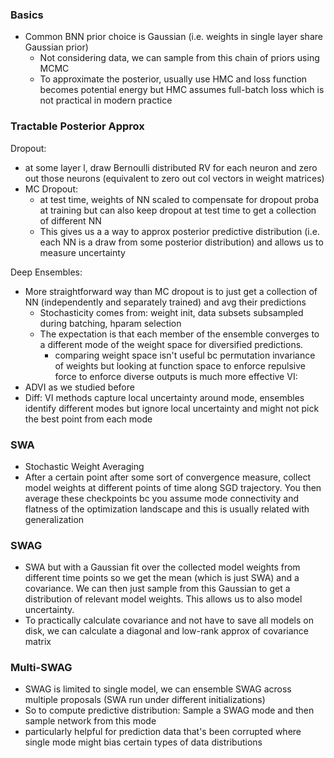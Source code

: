 
### Basics
- Common BNN prior choice is Gaussian (i.e. weights in single layer share Gaussian prior)
	- Not considering data, we can sample from this chain of priors using MCMC
	- To approximate the posterior, usually use HMC and loss function becomes potential energy but HMC assumes full-batch loss which is not practical in modern practice

### Tractable Posterior Approx

Dropout: 
- at some layer l, draw Bernoulli distributed RV for each neuron and zero out those neurons (equivalent to zero out col vectors in weight matrices)
- MC Dropout: 
	- at test time, weights of NN scaled to compensate for dropout proba at training but can also keep dropout at test time to get a collection of different NN
	- This gives us a a way to approx posterior predictive distribution (i.e. each NN is a draw from some posterior distribution) and allows us to measure uncertainty

Deep Ensembles: 
- More straightforward way than MC dropout is to just get a collection of NN (independently and separately trained) and avg their predictions
	- Stochasticity comes from: weight init, data subsets subsampled during batching, hparam selection
	- The expectation is that each member of the ensemble converges to a different mode of the weight space for diversified predictions. 
		- comparing weight space isn't useful bc permutation invariance of weights but looking at function space to enforce repulsive force to enforce diverse outputs is much more effective
VI: 
- ADVI as we studied before
- Diff: VI methods capture local uncertainty around mode, ensembles identify different modes but ignore local uncertainty and might not pick the best point from each mode

### SWA
- Stochastic Weight Averaging
- After a certain point after some sort of convergence measure, collect model weights at different points of time along SGD trajectory. You then average these checkpoints bc you assume mode connectivity and flatness of the optimization landscape and this is usually related with generalization

### SWAG
- SWA but with a Gaussian fit over the collected model weights from different time points so we get the mean (which is just SWA) and a covariance. We can then just sample from this Gaussian to get a distribution of relevant model weights. This allows us to also model uncertainty. 
- To practically calculate covariance and not have to save all models on disk, we can calculate a diagonal and low-rank approx of covariance matrix

### Multi-SWAG
- SWAG is limited to single model, we can ensemble SWAG across multiple proposals (SWA run under different initializations)
- So to compute predictive distribution: Sample a SWAG mode and then sample network from this mode 
- particularly helpful for prediction data that's been corrupted where single mode might bias certain types of data distributions